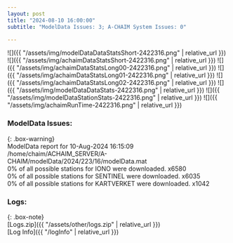 ```yaml
---
layout: post
title: "2024-08-10 16:00:00"
subtitle: "ModelData Issues: 3; A-CHAIM System Issues: 0"

---
```


![]({{ "/assets/img/modelDataDataStatsShort-2422316.png" | relative_url }})
![]({{ "/assets/img/achaimDataStatsShort-2422316.png" | relative_url }})
![]({{ "/assets/img/achaimDataStatsLong00-2422316.png" | relative_url }})
![]({{ "/assets/img/achaimDataStatsLong01-2422316.png" | relative_url }})
![]({{ "/assets/img/achaimDataStatsLong02-2422316.png" | relative_url }})
![]({{ "/assets/img/modelDataDataStats-2422316.png" | relative_url }})
![]({{ "/assets/img/modelDataStationStats-2422316.png" | relative_url }})
![]({{ "/assets/img/achaimRunTime-2422316.png" | relative_url }})


### ModelData Issues:  
  
{: .box-warning}  
 ModelData report for 10-Aug-2024 16:15:09   
 /home/chaim/ACHAIM_SERVER/A-CHAIM/modelData/2024/223/16/modelData.mat   
 0% of all possible stations for IONO were downloaded. x6580   
 0% of all possible stations for SENTINEL were downloaded. x6035   
 0% of all possible stations for KARTVERKET were downloaded. x1042   
  


### Logs:  
  
{: .box-note}  
[Logs.zip]({{ "/assets/other/logs.zip" | relative_url }})  
[Log Info]({{ "/logInfo" | relative_url }})  
